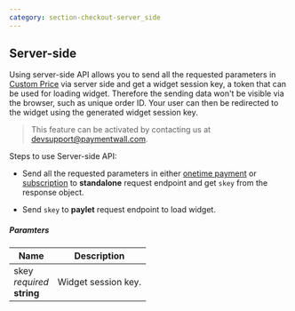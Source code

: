 ```yaml
---
category: section-checkout-server_side
---
```

## Server-side 

Using server-side API allows you to send all the requested parameters in [Custom Price](#section-checkout) via server side and get a widget session key, a token that can be used for loading widget. Therefore the sending data won't be visible via the browser, such as unique order ID. 
Your user can then be redirected to the widget using the generated widget session key. 

> This feature can be activated by contacting us at [devsupport@paymentwall.com](mailto:devsupport@paymentwall.com).

Steps to use Server-side API:

* Send all the requested parameters in either [onetime payment](#section-checkout-onetime) or [subscription](#section-checkout-subscription) to **standalone** request endpoint and get ```skey``` from the response object.

* Send ```skey``` to **paylet** request endpoint to load widget.

##### Paramters

|Name|Description|
|---|---|
|skey<br> *required* <br> **string**| Widget session key. |